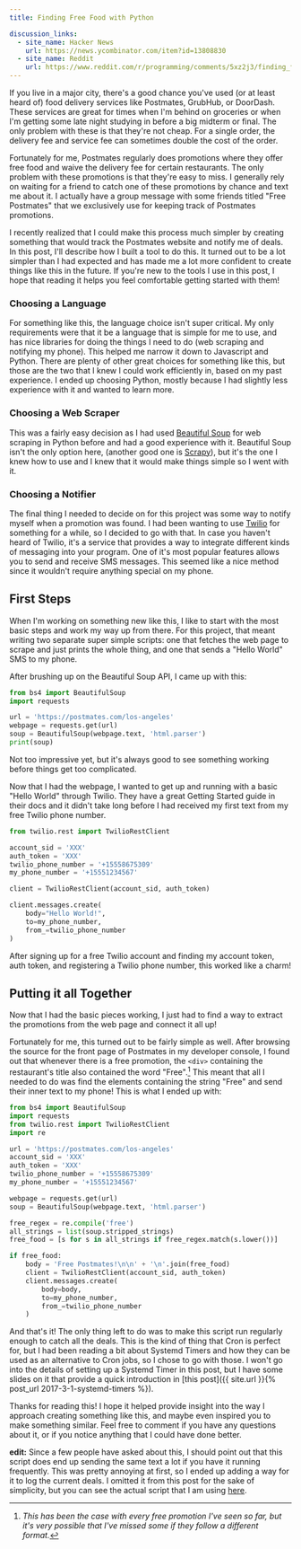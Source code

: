 ```yaml
---
title: Finding Free Food with Python

discussion_links:
  - site_name: Hacker News
    url: https://news.ycombinator.com/item?id=13808830
  - site_name: Reddit
    url: https://www.reddit.com/r/programming/comments/5xz2j3/finding_free_food_with_python/
---
```


If you live in a major city, there's a good chance you've used
(or at least heard of) food delivery services like Postmates,
GrubHub, or DoorDash.
These services are great for times when I'm behind on groceries
or when I'm getting some late night studying in before a big
midterm or final.
The only problem with these is that they're not cheap.
For a single order, the delivery fee and service fee can
sometimes double the cost of the order.

Fortunately for me, Postmates regularly does promotions where
they offer free food and waive the delivery fee for certain restaurants.
The only problem with these promotions is that they're easy to
miss.
I generally rely on waiting for a friend to catch one of these
promotions by chance and text me about it.
I actually have a group message with some friends titled
"Free Postmates" that we exclusively use for keeping track of
Postmates promotions.

I recently realized that I could make this process much simpler
by creating something that would track the Postmates website
and notify me of deals.
In this post, I'll describe how I built a tool to do this.
It turned out to be a lot simpler than I had expected and has
made me a lot more confident to create things like this in the
future.
If you're new to the tools I use in this post,
I hope that reading it helps you feel comfortable getting started
with them!

### Choosing a Language
For something like this, the language choice isn't super critical.
My only requirements were that it be a language that is simple
for me to use, and has nice libraries for doing the things
I need to do (web scraping and notifying my phone).
This helped me narrow it down to Javascript and Python.
There are plenty of other great choices for something like this,
but those are the two that I knew I could work efficiently in,
based on my past experience.
I ended up choosing Python, mostly because I had slightly less experience
with it and wanted to learn more.

### Choosing a Web Scraper
This was a fairly easy decision as I had used
[Beautiful Soup](https://www.crummy.com/software/BeautifulSoup/)
for web scraping in Python before and had a good experience with
it.
Beautiful Soup isn't the only option here,
(another good one is
[Scrapy](https://scrapy.org/)),
but it's the one I knew how to use and I knew that it would
make things simple so I went with it.

### Choosing a Notifier
The final thing I needed to decide on for this project was some
way to notify myself when a promotion was found.
I had been wanting to use
[Twilio](https://twilio.com)
for something for a while, so I decided to go with that.
In case you haven't heard of Twilio, it's a service that provides
a way to integrate different kinds of messaging into your
program.
One of it's most popular features allows you to send and receive
SMS messages.
This seemed like a nice method since it wouldn't require anything
special on my phone.

## First Steps
When I'm working on something new like this,
I like to start with the most basic steps and work my way up
from there.
For this project, that meant writing two separate super simple
scripts: one that fetches the web page to scrape and just
prints the whole thing, and one that sends a "Hello World"
SMS to my phone.

After brushing up on the Beautiful Soup API, I came up with this:

```python
from bs4 import BeautifulSoup
import requests

url = 'https://postmates.com/los-angeles'
webpage = requests.get(url)
soup = BeautifulSoup(webpage.text, 'html.parser')
print(soup)
```

Not too impressive yet, but it's always good to see something
working before things get too complicated.

Now that I had the webpage,
I wanted to get up and running with a basic "Hello World" through
Twilio.
They have a great Getting Started guide in their docs and
it didn't take long before I had received my first text from my
free Twilio phone number.

```python
from twilio.rest import TwilioRestClient

account_sid = 'XXX'
auth_token = 'XXX'
twilio_phone_number = '+15558675309'
my_phone_number = '+15551234567'

client = TwilioRestClient(account_sid, auth_token)

client.messages.create(
    body="Hello World!",
    to=my_phone_number,
    from_=twilio_phone_number
)
```

After signing up for a free Twilio account and finding my
account token, auth token, and registering a Twilio phone number,
this worked like a charm!

## Putting it all Together
Now that I had the basic pieces working, I just had to find a
way to extract the promotions from the web page and connect it all
up!

Fortunately for me, this turned out to be fairly simple as well.
After browsing the source for the front page of Postmates in my
developer console, I found out that whenever there is a free
promotion, the `<div>` containing the restaurant's title
also contained the word "Free".[^1]
This meant that all I needed to do was find the elements
containing the string "Free" and send their inner text to my phone!
This is what I ended up with:

[^1]: *This has been the case with every free promotion I've seen so far, but it's very possible that I've missed some if they follow a different format.*

```python
from bs4 import BeautifulSoup
import requests
from twilio.rest import TwilioRestClient
import re

url = 'https://postmates.com/los-angeles'
account_sid = 'XXX'
auth_token = 'XXX'
twilio_phone_number = '+15558675309'
my_phone_number = '+15551234567'

webpage = requests.get(url)
soup = BeautifulSoup(webpage.text, 'html.parser')

free_regex = re.compile('free')
all_strings = list(soup.stripped_strings)
free_food = [s for s in all_strings if free_regex.match(s.lower())]

if free_food:
    body = 'Free Postmates!\n\n' + '\n'.join(free_food)
    client = TwilioRestClient(account_sid, auth_token)
    client.messages.create(
        body=body,
        to=my_phone_number,
        from_=twilio_phone_number
    )
```

And that's it! The only thing left to do was to make this script
run regularly enough to catch all the deals.
This is the kind of thing that Cron is perfect for,
but I had been reading a bit about Systemd Timers and how they
can be used as an alternative to Cron jobs, so I chose to go
with those.
I won't go into the details of setting up a Systemd Timer in this
post, but I have some slides on it that provide a quick introduction
in [this post]({{ site.url }}{% post_url 2017-3-1-systemd-timers %}).

Thanks for reading this! I hope it helped provide insight into
the way I approach creating something like this, and maybe even
inspired you to make something similar.
Feel free to comment if you have any questions about it, or if you
notice anything that I could have done better.

**edit:** Since a few people have asked about this, I should point out that
this script does end up sending the same text a lot if you have it running
frequently. This was pretty annoying at first, so I ended up adding a way for
it to log the current deals. I omitted it from this post for the sake of
simplicity, but you can see the actual script that I am using
[here](https://gist.github.com/jamesbvaughan/4c501fc99acb75852756a4d1dfc8ca3d).
